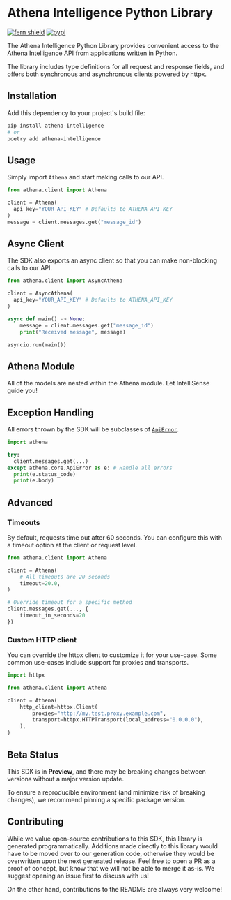 # Athena Intelligence Python Library

[![fern shield](https://img.shields.io/badge/%F0%9F%8C%BF-SDK%20generated%20by%20Fern-brightgreen)](https://github.com/fern-api/fern)
[![pypi](https://img.shields.io/pypi/v/athena-intelligence.svg)](https://pypi.python.org/pypi/athena-intellligence)

The Athena Intelligence Python Library provides convenient access to the Athena Intelligence API from 
applications written in Python. 

The library includes type definitions for all 
request and response fields, and offers both synchronous and asynchronous clients powered by httpx.

## Installation

Add this dependency to your project's build file:

```bash
pip install athena-intelligence
# or
poetry add athena-intelligence
```

## Usage
Simply import `Athena` and start making calls to our API. 

```python
from athena.client import Athena

client = Athena(
  api_key="YOUR_API_KEY" # Defaults to ATHENA_API_KEY
)
message = client.messages.get("message_id")
```

## Async Client
The SDK also exports an async client so that you can make non-blocking
calls to our API. 

```python
from athena.client import AsyncAthena

client = AsyncAthena(
  api_key="YOUR_API_KEY" # Defaults to ATHENA_API_KEY
)

async def main() -> None:
    message = client.messages.get("message_id")
    print("Received message", message)

asyncio.run(main())
```

## Athena Module
All of the models are nested within the Athena module. Let IntelliSense 
guide you! 

## Exception Handling
All errors thrown by the SDK will be subclasses of [`ApiError`](./src/athena/core/api_error.py).

```python
import athena

try:
  client.messages.get(...)
except athena.core.ApiError as e: # Handle all errors
  print(e.status_code)
  print(e.body)
```

## Advanced

### Timeouts
By default, requests time out after 60 seconds. You can configure this with a 
timeout option at the client or request level.

```python
from athena.client import Athena

client = Athena(
    # All timeouts are 20 seconds
    timeout=20.0,
)

# Override timeout for a specific method
client.messages.get(..., {
    timeout_in_seconds=20
})
```

### Custom HTTP client
You can override the httpx client to customize it for your use-case. Some common use-cases 
include support for proxies and transports.

```python
import httpx

from athena.client import Athena

client = Athena(
    http_client=httpx.Client(
        proxies="http://my.test.proxy.example.com",
        transport=httpx.HTTPTransport(local_address="0.0.0.0"),
    ),
)
```

## Beta Status

This SDK is in **Preview**, and there may be breaking changes between versions without a major 
version update. 

To ensure a reproducible environment (and minimize risk of breaking changes), we recommend pinning a specific package version.

## Contributing

While we value open-source contributions to this SDK, this library is generated programmatically. 
Additions made directly to this library would have to be moved over to our generation code, 
otherwise they would be overwritten upon the next generated release. Feel free to open a PR as
 a proof of concept, but know that we will not be able to merge it as-is. We suggest opening 
an issue first to discuss with us!

On the other hand, contributions to the README are always very welcome!
